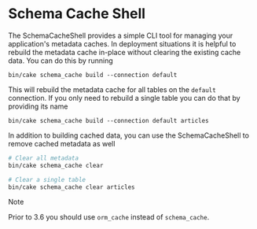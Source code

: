# Schema Cache Shell

The SchemaCacheShell provides a simple CLI tool for managing your application's
metadata caches. In deployment situations it is helpful to rebuild the metadata
cache in-place without clearing the existing cache data. You can do this by
running

```
bin/cake schema_cache build --connection default

```

This will rebuild the metadata cache for all tables on the `default`
connection. If you only need to rebuild a single table you can do that by
providing its name

```
bin/cake schema_cache build --connection default articles

```

In addition to building cached data, you can use the SchemaCacheShell to remove
cached metadata as well

```bash
# Clear all metadata
bin/cake schema_cache clear

# Clear a single table
bin/cake schema_cache clear articles

```

> [!NOTE]
> Prior to 3.6 you should use `orm_cache` instead of `schema_cache`.
>